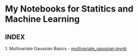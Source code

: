 # My Notebooks for Statitics and Machine Learning

<h2>INDEX</h2>
1. Multivariate Gaussian Basics - <a href="multivariate_gaussian.ipynb">multivariate_gaussian.ipynb</a>
